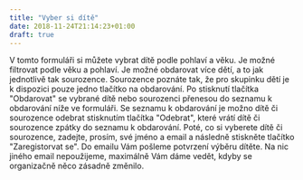 ```yaml
---
title: "Vyber si dítě"
date: 2018-11-24T21:14:23+01:00
draft: true
---
```


V tomto formuláři si můžete vybrat dítě podle pohlaví a věku. Je možné filtrovat podle věku a pohlaví. Je možné obdarovat více dětí, a to jak jednotlivě tak sourozence. Sourozence poznáte tak, že pro skupinku dětí je k dispozici pouze jedno tlačítko na obdarování. Po stisknutí tlačítka "Obdarovat" se vybrané dítě nebo sourozenci přenesou do seznamu k obdarování níže ve formuláři. Se seznamu k obdarování je možno dítě či sourozence odebrat stisknutím tlačítka "Odebrat", které vrátí dítě či sourozence zpátky do seznamu k obdarování. Poté, co si vyberete dítě či sourozence, zadejte, prosím, své jméno a email a následně stiskněte tlačítko "Zaregistorvat se". Do emailu Vám pošleme potvrzení výběru dítěte. Na nic jiného email nepoužijeme, maximálně Vám dáme vedět, kdyby se organizačně něco zásadně změnilo.


